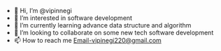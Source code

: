 - 👋 Hi, I’m @vipinnegi
- 👀 I’m interested in software development
- 🌱 I’m currently learning advance data structure and algorithm
- 💞️ I’m looking to collaborate on some new tech software development
- 📫 How to reach me Email-vipinegi220@gmail.com

<!---
vipinnegi220/vipinnegi220 is a ✨ special ✨ repository because its `README.md` (this file) appears on your GitHub profile.
You can click the Preview link to take a look at your changes.
--->
